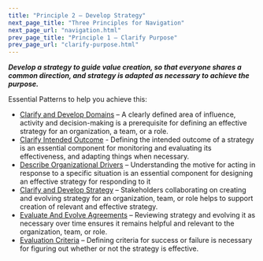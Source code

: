 ```yaml
---
title: "Principle 2 – Develop Strategy"
next_page_title: "Three Principles for Navigation"
next_page_url: "navigation.html"
prev_page_title: "Principle 1 – Clarify Purpose"
prev_page_url: "clarify-purpose.html"
---
```




**_Develop a strategy to guide value creation, so that everyone shares a common direction, and strategy is adapted as necessary to achieve the purpose._**

Essential Patterns to help you achieve this:

-   [Clarify and Develop Domains](clarify-and-develop-domains.html) – A clearly defined area of influence, activity and decision-making is a prerequisite for defining an effective strategy for an organization, a team, or a role.
-   [Clarify Intended Outcome](clarify-intended-outcome.html) - Defining the intended outcome of a strategy is an essential component for monitoring and evaluating its effectiveness, and adapting things when necessary.
-   [Describe Organizational Drivers](describe-organizational-drivers.html) – Understanding the motive for acting in response to a specific situation is an essential component for designing an effective strategy for responding to it 
-   [Clarify and Develop Strategy](clarify-and-develop-strategy.html) – Stakeholders collaborating on creating and evolving strategy for an organization, team, or role helps to support creation of relevant and effective strategy.
-   [Evaluate And Evolve Agreements](evaluate-and-evolve-agreements.html) – Reviewing strategy and evolving it as necessary over time ensures it remains helpful and relevant to the organization, team, or role.
-   [Evaluation Criteria](evaluation-criteria.html) – Defining criteria for success or failure is necessary for figuring out whether or not the strategy is effective.
